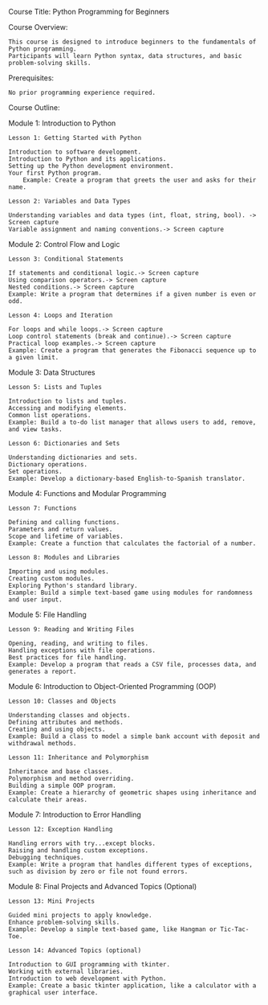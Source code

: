 Course Title: Python Programming for Beginners

Course Overview:

    This course is designed to introduce beginners to the fundamentals of Python programming.
    Participants will learn Python syntax, data structures, and basic problem-solving skills.

Prerequisites:

    No prior programming experience required.

Course Outline:

Module 1: Introduction to Python

    Lesson 1: Getting Started with Python

    Introduction to software development.
    Introduction to Python and its applications.
    Setting up the Python development environment.
    Your first Python program.
        Example: Create a program that greets the user and asks for their name.

    Lesson 2: Variables and Data Types

    Understanding variables and data types (int, float, string, bool). -> Screen capture
    Variable assignment and naming conventions.-> Screen capture

Module 2: Control Flow and Logic

    Lesson 3: Conditional Statements

    If statements and conditional logic.-> Screen capture
    Using comparison operators.-> Screen capture
    Nested conditions.-> Screen capture
    Example: Write a program that determines if a given number is even or odd.

    Lesson 4: Loops and Iteration

    For loops and while loops.-> Screen capture
    Loop control statements (break and continue).-> Screen capture
    Practical loop examples.-> Screen capture
    Example: Create a program that generates the Fibonacci sequence up to a given limit.

Module 3: Data Structures

    Lesson 5: Lists and Tuples

    Introduction to lists and tuples.
    Accessing and modifying elements.
    Common list operations.
    Example: Build a to-do list manager that allows users to add, remove, and view tasks.

    Lesson 6: Dictionaries and Sets

    Understanding dictionaries and sets.
    Dictionary operations.
    Set operations.
    Example: Develop a dictionary-based English-to-Spanish translator.

Module 4: Functions and Modular Programming

    Lesson 7: Functions

    Defining and calling functions.
    Parameters and return values.
    Scope and lifetime of variables.
    Example: Create a function that calculates the factorial of a number.

    Lesson 8: Modules and Libraries

    Importing and using modules.
    Creating custom modules.
    Exploring Python's standard library.
    Example: Build a simple text-based game using modules for randomness and user input.

Module 5: File Handling

    Lesson 9: Reading and Writing Files

    Opening, reading, and writing to files.
    Handling exceptions with file operations.
    Best practices for file handling.
    Example: Develop a program that reads a CSV file, processes data, and generates a report.

Module 6: Introduction to Object-Oriented Programming (OOP)

    Lesson 10: Classes and Objects

    Understanding classes and objects.
    Defining attributes and methods.
    Creating and using objects.
    Example: Build a class to model a simple bank account with deposit and withdrawal methods.

    Lesson 11: Inheritance and Polymorphism

    Inheritance and base classes.
    Polymorphism and method overriding.
    Building a simple OOP program.
    Example: Create a hierarchy of geometric shapes using inheritance and calculate their areas.

Module 7: Introduction to Error Handling

    Lesson 12: Exception Handling

    Handling errors with try...except blocks.
    Raising and handling custom exceptions.
    Debugging techniques.
    Example: Write a program that handles different types of exceptions, such as division by zero or file not found errors.

Module 8: Final Projects and Advanced Topics (Optional)

    Lesson 13: Mini Projects

    Guided mini projects to apply knowledge.
    Enhance problem-solving skills.
    Example: Develop a simple text-based game, like Hangman or Tic-Tac-Toe.

    Lesson 14: Advanced Topics (optional)

    Introduction to GUI programming with tkinter.
    Working with external libraries.
    Introduction to web development with Python.
    Example: Create a basic tkinter application, like a calculator with a graphical user interface.
